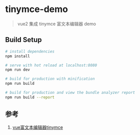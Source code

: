 # tinymce-demo

> vue2 集成 tinymce 富文本编辑器 demo

## Build Setup

``` bash
# install dependencies
npm install

# serve with hot reload at localhost:8080
npm run dev

# build for production with minification
npm run build

# build for production and view the bundle analyzer report
npm run build --report
```

## 参考

1. [vue富文本编辑器tinymce](https://www.cnblogs.com/xiao987334176/p/14596776.html)


